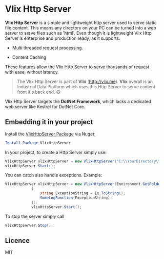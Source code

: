 Vlix Http Server
================

**Vlix Http Server** is a simple and lightweight http server used to serve static file content. This means any directory on your PC can be turned into a web server to serve files such as 'html'. Even though it is lightweight Vlix Http Server is enterprise and production ready, as it supports:

- Multi threaded request processing.

- Content Caching

  

These features allow the Vlix Http Server to serve thousands of request with ease, without latency.

> The Vlix Http Server is part of **Vlix** (http://vlix.me). **Vlix** overall is an Industrial Data Platform which uses this Http Server to serve content from it's back end. 😃



Vlix Http Server targets the **DotNet Framework**, which lacks a dedicated web server like Kestrel for DotNet Core.



## Embedding it in your project

Install the [VlixHttpServer Package](https://www.nuget.org/packages/VlixHttpServer/) via Nuget:

```powershell
Install-Package VlixHttpServer
```

In your project, to create a Http Server simply use:

```c#
VlixHttpServer vlixHttpServer = new VlixHttpServer("C:\\YourDirectory\\Name",8080,true);
vlixHttpServer.Start();
```

You can catch also handle exceptions. Example:

```C#
VlixHttpServer vlixHttpServer = new VlixHttpServer(Environment.GetFolderPath(Environment.SpecialFolder.CommonApplicationData) + "\\Vlix\\SimpleHttpServer\\", 8080, true, (Ex) => 
            {
                string ExceptionString = Ex.ToString();
                SomeLogFunction(ExceptionString);
            });
            vlixHttpServer.Start();
```

To stop the server simply call

```C#
vlixHttpServer.Stop();
```

## Licence

MIT
